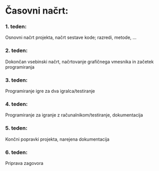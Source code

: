 # Časovni načrt:

### 1. teden: 
Osnovni načrt projekta, načrt sestave kode; razredi, metode,  ...  

### 2. teden: 
Dokončan vsebinski načrt, načrtovanje grafičnega vmesnika in začetek programiranja

### 3. teden: 
Programiranje igre za dva igralca/testiranje

### 4. teden: 
Programiranje za igranje z računalnikom/testiranje, dokumentacija 

### 5. teden: 
Končni popravki projekta, narejena dokumentacija

### 6. teden: 
Priprava zagovora
